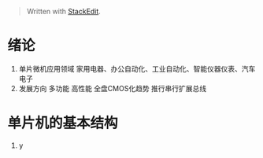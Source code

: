 > Written with [StackEdit](https://stackedit.io/).
# 绪论
1. 单片微机应用领域
家用电器、办公自动化、工业自动化、智能仪器仪表、汽车电子
2. 发展方向
多功能 高性能 全盘CMOS化趋势 推行串行扩展总线
# 单片机的基本结构
1. y
<!--stackedit_data:
eyJoaXN0b3J5IjpbLTcwMzg3ODMyNCwtMTMzNjcwMDM4MywxNj
U1NTc4ODE4LDE4Mjk2ODYwNDcsLTU0NDQxNTgxNywxODA4ODU5
NDI0LDczMDk5ODExNl19
-->